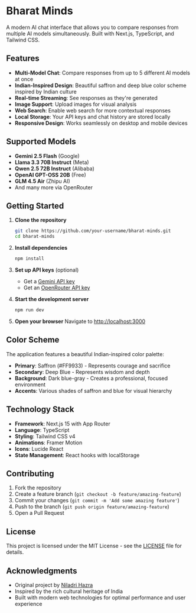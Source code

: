 # Bharat Minds

A modern AI chat interface that allows you to compare responses from multiple AI models simultaneously. Built with Next.js, TypeScript, and Tailwind CSS.

## Features

- **Multi-Model Chat**: Compare responses from up to 5 different AI models at once
- **Indian-Inspired Design**: Beautiful saffron and deep blue color scheme inspired by Indian culture
- **Real-time Streaming**: See responses as they're generated
- **Image Support**: Upload images for visual analysis
- **Web Search**: Enable web search for more contextual responses
- **Local Storage**: Your API keys and chat history are stored locally
- **Responsive Design**: Works seamlessly on desktop and mobile devices

## Supported Models

- **Gemini 2.5 Flash** (Google)
- **Llama 3.3 70B Instruct** (Meta)
- **Qwen 2.5 72B Instruct** (Alibaba)
- **OpenAI GPT-OSS 20B** (Free)
- **GLM 4.5 Air** (Zhipu AI)
- And many more via OpenRouter

## Getting Started

1. **Clone the repository**
   ```bash
   git clone https://github.com/your-username/bharat-minds.git
   cd bharat-minds
   ```

2. **Install dependencies**
   ```bash
   npm install
   ```

3. **Set up API keys** (optional)
   - Get a [Gemini API key](https://aistudio.google.com/app/u/5/apikey?pli=1)
   - Get an [OpenRouter API key](https://openrouter.ai/sign-in?redirect_url=https%3A%2F%2Fopenrouter.ai%2Fsettings%2Fkeys)

4. **Start the development server**
   ```bash
   npm run dev
   ```

5. **Open your browser**
   Navigate to [http://localhost:3000](http://localhost:3000)

## Color Scheme

The application features a beautiful Indian-inspired color palette:

- **Primary**: Saffron (#FF9933) - Represents courage and sacrifice
- **Secondary**: Deep Blue - Represents wisdom and depth
- **Background**: Dark blue-gray - Creates a professional, focused environment
- **Accents**: Various shades of saffron and blue for visual hierarchy

## Technology Stack

- **Framework**: Next.js 15 with App Router
- **Language**: TypeScript
- **Styling**: Tailwind CSS v4
- **Animations**: Framer Motion
- **Icons**: Lucide React
- **State Management**: React hooks with localStorage

## Contributing

1. Fork the repository
2. Create a feature branch (`git checkout -b feature/amazing-feature`)
3. Commit your changes (`git commit -m 'Add some amazing feature'`)
4. Push to the branch (`git push origin feature/amazing-feature`)
5. Open a Pull Request

## License

This project is licensed under the MIT License - see the [LICENSE](LICENSE) file for details.

## Acknowledgments

- Original project by [Niladri Hazra](https://github.com/NiladriHazra/Open-Fiesta)
- Inspired by the rich cultural heritage of India
- Built with modern web technologies for optimal performance and user experience
